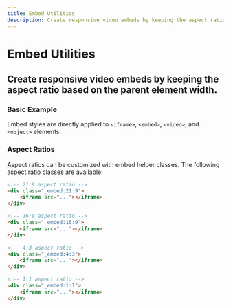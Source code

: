 ```yaml
---
title: Embed Utilities
description: Create responsive video embeds by keeping the aspect ratio based on the parent element width. 
---
```


<script setup>
import * as examples from './examples';
</script>

# Embed Utilities

## Create responsive video embeds by keeping the aspect ratio based on the parent element width. 

### Basic Example
Embed styles are directly applied to `<iframe>`, `<embed>`, `<video>`, and `<object>` elements.

<example :component="examples.EmbedBasicExample" :html="examples.EmbedBasicExampleHTML"></example>

### Aspect Ratios
Aspect ratios can be customized with embed helper classes. The following aspect ratio classes are available:

~~~html
<!-- 21:9 aspect ratio -->
<div class="_embed:21:9">
    <iframe src="..."></iframe>
</div>
~~~

~~~html
<!-- 16:9 aspect ratio -->
<div class="_embed:16:9">
    <iframe src="..."></iframe>
</div>
~~~

~~~html
<!-- 4:3 aspect ratio -->
<div class="_embed:4:3">
    <iframe src="..."></iframe>
</div>
~~~

~~~html
<!-- 1:1 aspect ratio -->
<div class="_embed:1:1">
    <iframe src="..."></iframe>
</div>
~~~
